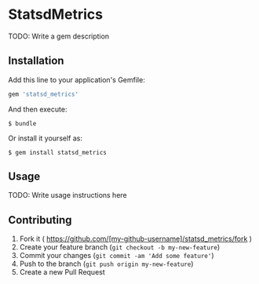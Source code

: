# StatsdMetrics

TODO: Write a gem description

## Installation

Add this line to your application's Gemfile:

```ruby
gem 'statsd_metrics'
```

And then execute:

    $ bundle

Or install it yourself as:

    $ gem install statsd_metrics

## Usage

TODO: Write usage instructions here

## Contributing

1. Fork it ( https://github.com/[my-github-username]/statsd_metrics/fork )
2. Create your feature branch (`git checkout -b my-new-feature`)
3. Commit your changes (`git commit -am 'Add some feature'`)
4. Push to the branch (`git push origin my-new-feature`)
5. Create a new Pull Request
